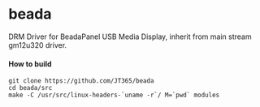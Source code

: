 # beada
DRM Driver for BeadaPanel USB Media Display, inherit from main stream gm12u320 driver.

#### How to build
```
git clone https://github.com/JT365/beada 
cd beada/src
make -C /usr/src/linux-headers-`uname -r`/ M=`pwd` modules
```
